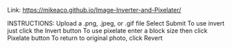 Link: https://mikeaco.github.io/Image-Inverter-and-Pixelater/

INSTRUCTIONS:
    Upload a .png, .jpeg, or .gif file
    Select Submit
    To use invert just click the Invert button
    To use pixelate enter a block size then click Pixelate button
    To return to original photo, click Revert
